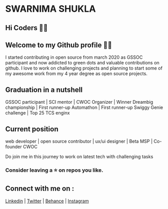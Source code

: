 # SWARNIMA SHUKLA


## Hi Coders 🙋‍♀️

## Welcome to my Github profile 👩‍💻

I started contributing in open source from march 2020 as GSSOC participant and now addicted to green dots and valuable contributions on github.
I love to work on challenging projects and planning to start some of my awesome work from my 4 year degree as open source projects.


## Graduation in a nutshell 

GSSOC participant | SCI mentor | CWOC Organizer | Winner Dreambig championship | First runner-up Automathon | First runner-up Swiggy Genie challenge | Top 25 TCS enginx


## Current position

web developer | open source contributor | ux/ui designer | Beta MSP | Co-founder CWOC

Do join me in this journey to work on latest tech with challenging tasks

### Consider leaving a ⭐ on repos you like.

## Connect with me on :

[Linkedin](https://www.linkedin.com/in/swarnima-shukla-3815b5b8/) | [Twitter](https://twitter.com/swarnimashukla5) | [Behance](https://www.behance.net/Swarnima_Shukla) |    [Instagram](https://www.instagram.com/swarnimashukla_/)
